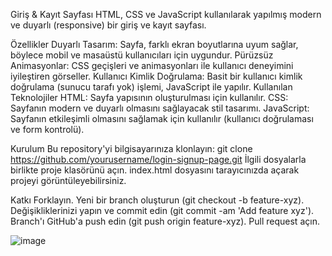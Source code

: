 Giriş & Kayıt Sayfası
HTML, CSS ve JavaScript kullanılarak yapılmış modern ve duyarlı (responsive) bir giriş ve kayıt sayfası.

Özellikler
Duyarlı Tasarım: Sayfa, farklı ekran boyutlarına uyum sağlar, böylece mobil ve masaüstü kullanıcıları için uygundur.
Pürüzsüz Animasyonlar: CSS geçişleri ve animasyonları ile kullanıcı deneyimini iyileştiren görseller.
Kullanıcı Kimlik Doğrulama: Basit bir kullanıcı kimlik doğrulama (sunucu tarafı yok) işlemi, JavaScript ile yapılır.
Kullanılan Teknolojiler
HTML: Sayfa yapısının oluşturulması için kullanılır.
CSS: Sayfanın modern ve duyarlı olmasını sağlayacak stil tasarımı.
JavaScript: Sayfanın etkileşimli olmasını sağlamak için kullanılır (kullanıcı doğrulaması ve form kontrolü).

Kurulum
Bu repository'yi bilgisayarınıza klonlayın:
git clone https://github.com/yourusername/login-signup-page.git
İlgili dosyalarla birlikte proje klasörünü açın.
index.html dosyasını tarayıcınızda açarak projeyi görüntüleyebilirsiniz.


Katkı
Forklayın.
Yeni bir branch oluşturun (git checkout -b feature-xyz).
Değişikliklerinizi yapın ve commit edin (git commit -am 'Add feature xyz').
Branch'ı GitHub'a push edin (git push origin feature-xyz).
Pull request açın.

![image](https://github.com/user-attachments/assets/4833fd13-b884-4355-921d-44bae41be105)
